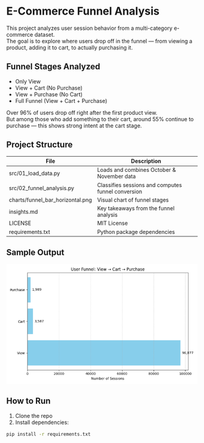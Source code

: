 # E-Commerce Funnel Analysis

This project analyzes user session behavior from a multi-category e-commerce dataset.  
The goal is to explore where users drop off in the funnel — from viewing a product, adding it to cart, to actually purchasing it.

## Funnel Stages Analyzed

- Only View  
- View + Cart (No Purchase)  
- View + Purchase (No Cart)  
- Full Funnel (View + Cart + Purchase)

Over 96% of users drop off right after the first product view.  
But among those who add something to their cart, around 55% continue to purchase — this shows strong intent at the cart stage.

## Project Structure

| File | Description |
|------|-------------|
| src/01_load_data.py | Loads and combines October & November data  
| src/02_funnel_analysis.py | Classifies sessions and computes funnel conversion  
| charts/funnel_bar_horizontal.png | Visual chart of funnel stages  
| insights.md | Key takeaways from the funnel analysis  
| LICENSE | MIT License  
| requirements.txt | Python package dependencies  

## Sample Output

![Funnel Bar](charts/funnel_bar_horizontal.png)

## How to Run

1. Clone the repo  
2. Install dependencies:

```bash
pip install -r requirements.txt

